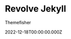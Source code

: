 ---
title: Revolve Jekyll
github: https://github.com/themefisher/revolve-jekyll
demo: https://demo.themefisher.com/revolve-jekyll/
author: Themefisher
author_link: https://themefisher.com
date: 2022-12-18T00:00:00.000Z
description: >-
  Revolve is a Jekyll blog theme that is perfect for your personal blog or
  portfolio.
ssg:
  - Jekyll
css:
  - Bootstrap
cms:
  - Markdown
category:
  - Blog
draft: false
publish_date: '2022-06-25T09:30:09Z'
update_date: '2022-10-19T05:24:59Z'
github_star: 5
github_fork: 5
---
